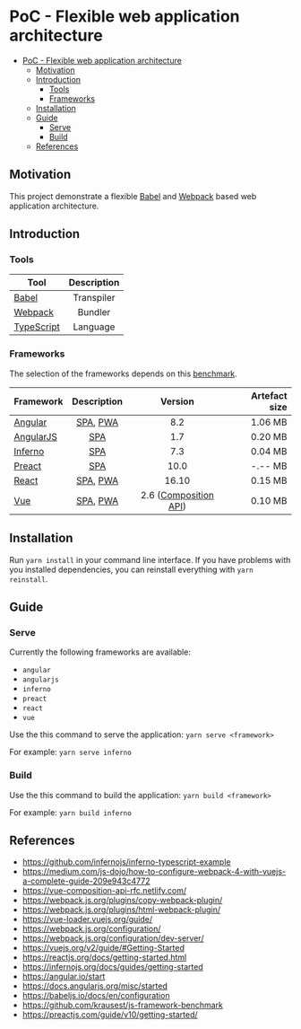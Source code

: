 # PoC - Flexible web application architecture

- [PoC - Flexible web application architecture](#poc---flexible-web-application-architecture)
  - [Motivation](#motivation)
  - [Introduction](#introduction)
    - [Tools](#tools)
    - [Frameworks](#frameworks)
  - [Installation](#installation)
  - [Guide](#guide)
    - [Serve](#serve)
    - [Build](#build)
  - [References](#references)

## Motivation

This project demonstrate a flexible [Babel] and [Webpack] based web application architecture.

## Introduction

### Tools

| Tool         | Description |
| ------------ | :---------: |
| [Babel]      | Transpiler  |
| [Webpack]    |   Bundler   |
| [TypeScript] |  Language   |

### Frameworks

The selection of the frameworks depends on this [benchmark](https://krausest.github.io/js-framework-benchmark/2019/table_chrome_77.html).

| Framework   | Description  |         Version         | Artefact size |
| ----------- | :----------: | :---------------------: | ------------: |
| [Angular]   | [SPA], [PWA] |           8.2           |       1.06 MB |
| [AngularJS] |    [SPA]     |           1.7           |       0.20 MB |
| [Inferno]   |    [SPA]     |           7.3           |       0.04 MB |
| [Preact]    |    [SPA]     |          10.0           |       -.-- MB |
| [React]     | [SPA], [PWA] |          16.10          |       0.15 MB |
| [Vue]       | [SPA], [PWA] | 2.6 ([Composition API]) |       0.10 MB |

## Installation

Run `yarn install` in your command line interface. If you have problems with you installed dependencies, you can reinstall everything with `yarn reinstall`.

## Guide

### Serve

Currently the following frameworks are available:

- `angular`
- `angularjs`
- `inferno`
- `preact`
- `react`
- `vue`

Use the this command to serve the application: `yarn serve <framework>`

For example: `yarn serve inferno`

### Build

Use the this command to build the application: `yarn build <framework>`

For example: `yarn build inferno`

## References

- https://github.com/infernojs/inferno-typescript-example
- https://medium.com/js-dojo/how-to-configure-webpack-4-with-vuejs-a-complete-guide-209e943c4772
- https://vue-composition-api-rfc.netlify.com/
- https://webpack.js.org/plugins/copy-webpack-plugin/
- https://webpack.js.org/plugins/html-webpack-plugin/
- https://vue-loader.vuejs.org/guide/
- https://webpack.js.org/configuration/
- https://webpack.js.org/configuration/dev-server/
- https://vuejs.org/v2/guide/#Getting-Started
- https://reactjs.org/docs/getting-started.html
- https://infernojs.org/docs/guides/getting-started
- https://angular.io/start
- https://docs.angularjs.org/misc/started
- https://babeljs.io/docs/en/configuration
- https://github.com/krausest/js-framework-benchmark
- https://preactjs.com/guide/v10/getting-started/

[babel]: https://babeljs.io
[typescript]: https:/typescriptlang.org
[webpack]: https://webpack.js.org
[angular]: https://angular.io
[angularjs]: https://angularjs.org
[inferno]: https://infernojs.org
[preact]: https://preactjs.com
[react]: https://reactjs.org
[vue]: https://vuejs.org
[spa]: https://en.wikipedia.org/wiki/Single-page_application
[pwa]: https://de.wikipedia.org/wiki/Progressive_Web_App
[composition api]: https://vue-composition-api-rfc.netlify.com
[js-benchmark]: https://krausest.github.io/js-framework-benchmark/2019/table_chrome_77.html
